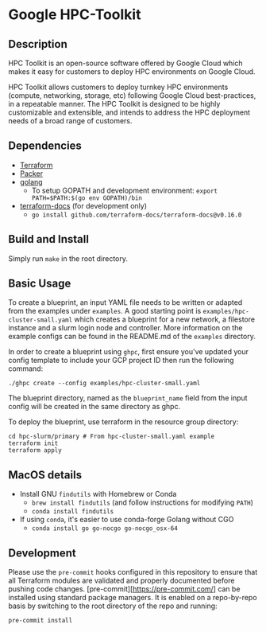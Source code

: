 # Google HPC-Toolkit

## Description
HPC Toolkit is an open-source software offered by Google Cloud which makes it
easy for customers to deploy HPC environments on Google Cloud.

HPC Toolkit allows customers to deploy turnkey HPC environments (compute,
networking, storage, etc) following Google Cloud best-practices, in a repeatable
manner. The HPC Toolkit is designed to be highly customizable and extensible,
and intends to address the HPC deployment needs of a broad range of customers.

## Dependencies
* [Terraform](https://www.terraform.io/downloads.html)
* [Packer](https://www.packer.io/downloads)
* [golang](https://golang.org/doc/install)
  * To setup GOPATH and development environment: `export PATH=$PATH:$(go env GOPATH)/bin`
* [terraform-docs](https://github.com/terraform-docs/terraform-docs) (for development only)
    * `go install github.com/terraform-docs/terraform-docs@v0.16.0`

## Build and Install
Simply run `make` in the root directory.

## Basic Usage
To create a blueprint, an input YAML file needs to be written or adapted from
the examples under `examples`. A good starting point is
`examples/hpc-cluster-small.yaml` which creates a blueprint for a new network,
a filestore instance and a slurm login node and controller.
More information on the example configs can be found in the README.md of the
`examples` directory.

In order to create a blueprint using `ghpc`, first ensure you've updated your
config template to include your GCP project ID then run the following command:

```
./ghpc create --config examples/hpc-cluster-small.yaml
```

The blueprint directory, named as the `blueprint_name` field from the input
config will be created in the same directory as ghpc.

To deploy the blueprint, use terraform in the resource group directory:
```
cd hpc-slurm/primary # From hpc-cluster-small.yaml example
terraform init
terraform apply
```

## MacOS details
* Install GNU `findutils` with Homebrew or Conda
    * `brew install findutils` (and follow instructions for modifying `PATH`)
    * `conda install findutils`
* If using `conda`, it's easier to use conda-forge Golang without CGO
    * `conda install go go-nocgo go-nocgo_osx-64`

## Development
Please use the `pre-commit` hooks configured in this repository to ensure
that all Terraform modules are validated and properly documented before pushing
code changes. [pre-commit][https://pre-commit.com/] can be installed using
standard package managers. It is enabled on a repo-by-repo basis by switching to
the root directory of the repo and running:

```shell
pre-commit install
```
